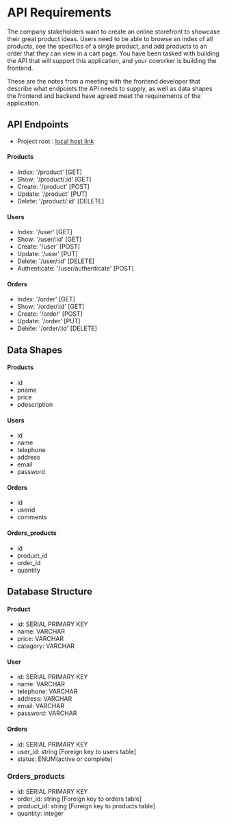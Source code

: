 # API Requirements

The company stakeholders want to create an online storefront to showcase their great product ideas. Users need to be able to browse an index of all products, see the specifics of a single product, and add products to an order that they can view in a cart page. You have been tasked with building the API that will support this application, and your coworker is building the frontend.

These are the notes from a meeting with the frontend developer that describe what endpoints the API needs to supply, as well as data shapes the frontend and backend have agreed meet the requirements of the application.

## API Endpoints
- Project root : [local host link](http://localhost:3000/api)
#### Products

- Index: '/product' [GET] 
- Show: '/product/:id' [GET]
- Create: '/product' [POST] 
- Update: '/product' [PUT]
- Delete: '/product/:id' [DELETE]


#### Users

- Index: '/user' [GET] 
- Show: '/user/:id' [GET]
- Create: '/user' [POST] 
- Update: '/user' [PUT]
- Delete: '/user/:id' [DELETE]
- Authenticate: '/user/authenticate' [POST]

#### Orders

- Index: '/order' [GET] 
- Show: '/order/:id' [GET]
- Create: '/order' [POST] 
- Update: '/order' [PUT]
- Delete: '/order/:id' [DELETE]


## Data Shapes

#### Products

- id
- pname
- price
- pdescription

#### Users

- id
- name
- telephone
- address
- email
- password

#### Orders

- id
- userid
- comments
#### Orders_products

- id
- product_id
- order_id
- quantity

## Database Structure

#### Product

- id: SERIAL PRIMARY KEY
- name: VARCHAR
- price: VARCHAR
- category: VARCHAR

#### User

- id: SERIAL PRIMARY KEY
- name: VARCHAR
- telephone: VARCHAR
- address: VARCHAR
- email: VARCHAR
- password: VARCHAR

#### Orders

- id: SERIAL PRIMARY KEY
- user_id: string [Foreign key to users table]
- status: ENUM(active or complete)

### Orders_products

- id: SERIAL PRIMARY KEY
- order_id: string [Foreign key to orders table]
- product_id: string [Foreign key to products table]
- quantity: integer